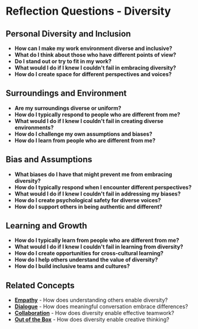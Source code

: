# Reflection Questions - Diversity

## Personal Diversity and Inclusion
- **How can I make my work environment diverse and inclusive?**
- **What do I think about those who have different points of view?**
- **Do I stand out or try to fit in my work?**
- **What would I do if I knew I couldn't fail in embracing diversity?**
- **How do I create space for different perspectives and voices?**

## Surroundings and Environment
- **Are my surroundings diverse or uniform?**
- **How do I typically respond to people who are different from me?**
- **What would I do if I knew I couldn't fail in creating diverse environments?**
- **How do I challenge my own assumptions and biases?**
- **How do I learn from people who are different from me?**

## Bias and Assumptions
- **What biases do I have that might prevent me from embracing diversity?**
- **How do I typically respond when I encounter different perspectives?**
- **What would I do if I knew I couldn't fail in addressing my biases?**
- **How do I create psychological safety for diverse voices?**
- **How do I support others in being authentic and different?**

## Learning and Growth
- **How do I typically learn from people who are different from me?**
- **What would I do if I knew I couldn't fail in learning from diversity?**
- **How do I create opportunities for cross-cultural learning?**
- **How do I help others understand the value of diversity?**
- **How do I build inclusive teams and cultures?**

## Related Concepts
- **[Empathy](../empathy/README.md)** - How does understanding others enable diversity?
- **[Dialogue](../dialogue/README.md)** - How does meaningful conversation embrace differences?
- **[Collaboration](../collaboration/README.md)** - How does diversity enable effective teamwork?
- **[Out of the Box](../out-of-the-box/README.md)** - How does diversity enable creative thinking?
